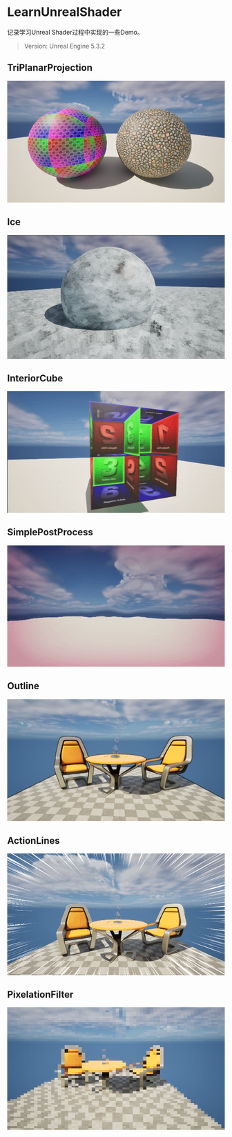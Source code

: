 # LearnUnrealShader

记录学习Unreal Shader过程中实现的一些Demo。

> Version: Unreal Engine 5.3.2

## TriPlanarProjection

![1707213993011](image/README/1707214151499.png)

## Ice

![1707213993011](image/README/1707213993011.png)

## InteriorCube

![1707213838154](image/README/1707213838154.gif)

## SimplePostProcess

![1707213445215](image/README/1707213445215.gif)

## Outline

![1707212767749](image/README/1707212767749.png)

## ActionLines

![1707291770917](image/README/1707291770917.gif)

## PixelationFilter

![1709284339524](image/README/1709284339524.png)